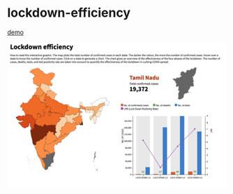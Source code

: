 # lockdown-efficiency

[demo](https://eunicedhivya.github.io/lockdown-efficiency/layout.html)

![Graphic Screenshot](https://raw.githubusercontent.com/eunicedhivya/lockdown-efficiency/master/gfx.png)
